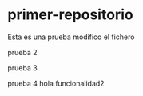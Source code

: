 # primer-repositorio
Esta es una prueba modifico el fichero

prueba 2

prueba 3

prueba 4
hola
funcionalidad2
